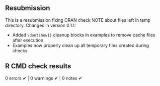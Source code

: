 ## Resubmission
This is a resubmission fixing CRAN check NOTE about files left in temp directory. 
Changes in version 0.1.1:

* Added `\dontshow{}` cleanup blocks in examples to remove cache files after execution
* Examples now properly clean up all temporary files created during checks


## R CMD check results

0 errors ✔ | 0 warnings ✔ | 0 notes ✔


